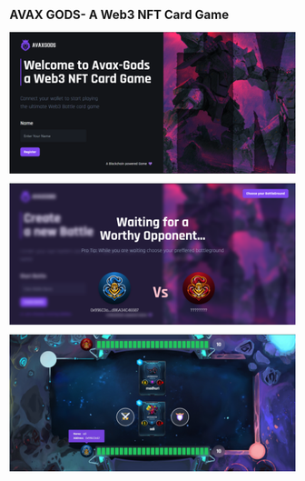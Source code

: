 ## AVAX GODS- A Web3 NFT Card Game

![Home Image](./home.png)

![Player Waiting Area](./wait.png)

![BattleGround Image](./battleground.png)
